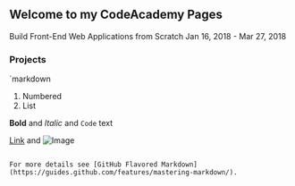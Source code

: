 ## Welcome to my CodeAcademy Pages
Build Front-End Web Applications from Scratch Jan 16, 2018 - Mar 27, 2018

### Projects
`markdown


1. Numbered
2. List

**Bold** and _Italic_ and `Code` text

[Link](url) and ![Image](src)
```

For more details see [GitHub Flavored Markdown](https://guides.github.com/features/mastering-markdown/).


